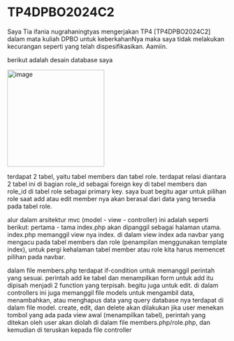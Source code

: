 # TP4DPBO2024C2

Saya Tia ifania nugrahaningtyas mengerjakan TP4 [TP4DPBO2024C2] dalam mata kuliah DPBO untuk keberkahanNya maka saya tidak melakukan kecurangan seperti yang telah dispesifikasikan. Aamiin.

berikut adalah desain database saya

<img width="222" alt="image" src="https://github.com/tiaifania/TP4DPBO2024C2/assets/159092454/bfe614b2-d4ac-4e08-aa89-7a65ffdcb78c">

terdapat 2 tabel, yaitu tabel members dan tabel role. terdapat relasi diantara 2 tabel ini di bagian role_id sebagai foreign key di tabel members dan role_id di tabel role sebagai primary key. saya buat begitu agar untuk pilihan role saat add atau edit member nya akan berasal dari data yang tersedia pada tabel role.

alur dalam arsitektur mvc (model - view - controller) ini adalah seperti berikut: pertama - tama index.php akan dipanggil sebagai halaman utama. index.php memanggil view nya index. di dalam view index ada navbar yang mengacu pada tabel members dan role (penampilan menggunakan template index), untuk pergi kehalaman tabel member atau role kita harus memencet pilihan pada navbar.

dalam file members.php terdapat if-condition untuk memanggil perintah yang sesuai. perintah add ke tabel dan menampilkan form untuk add itu dipisah menjadi 2 function yang terpisah. begitu juga untuk edit. di dalam controllers ini juga memanggil file models untuk mengambil data, menambahkan, atau menghapus data yang query database nya terdapat di dalam file model. create, edit, dan delete akan dilakukan jika user menekan tombol yang ada pada view awal (menampilkan tabel), perintah yang ditekan oleh user akan diolah di dalam file members.php/role.php, dan kemudian di teruskan kepada file controller
